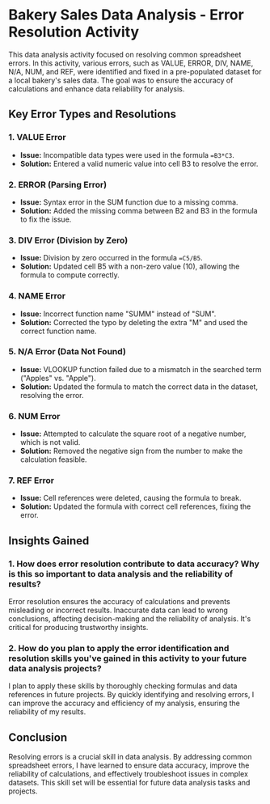 # Bakery Sales Data Analysis - Error Resolution Activity

This data analysis activity focused on resolving common spreadsheet errors. In this activity, various errors, such as VALUE, ERROR, DIV, NAME, N/A, NUM, and REF, were identified and fixed in a pre-populated dataset for a local bakery's sales data. The goal was to ensure the accuracy of calculations and enhance data reliability for analysis.

## Key Error Types and Resolutions

### 1. **VALUE Error**
   - **Issue:** Incompatible data types were used in the formula `=B3*C3`.
   - **Solution:** Entered a valid numeric value into cell B3 to resolve the error.

### 2. **ERROR (Parsing Error)**
   - **Issue:** Syntax error in the SUM function due to a missing comma.
   - **Solution:** Added the missing comma between B2 and B3 in the formula to fix the issue.

### 3. **DIV Error (Division by Zero)**
   - **Issue:** Division by zero occurred in the formula `=C5/B5`.
   - **Solution:** Updated cell B5 with a non-zero value (10), allowing the formula to compute correctly.

### 4. **NAME Error**
   - **Issue:** Incorrect function name "SUMM" instead of "SUM".
   - **Solution:** Corrected the typo by deleting the extra "M" and used the correct function name.

### 5. **N/A Error (Data Not Found)**
   - **Issue:** VLOOKUP function failed due to a mismatch in the searched term ("Apples" vs. "Apple").
   - **Solution:** Updated the formula to match the correct data in the dataset, resolving the error.

### 6. **NUM Error**
   - **Issue:** Attempted to calculate the square root of a negative number, which is not valid.
   - **Solution:** Removed the negative sign from the number to make the calculation feasible.

### 7. **REF Error**
   - **Issue:** Cell references were deleted, causing the formula to break.
   - **Solution:** Updated the formula with correct cell references, fixing the error.

## Insights Gained

### 1. **How does error resolution contribute to data accuracy? Why is this so important to data analysis and the reliability of results?**
   Error resolution ensures the accuracy of calculations and prevents misleading or incorrect results. Inaccurate data can lead to wrong conclusions, affecting decision-making and the reliability of analysis. It's critical for producing trustworthy insights.

### 2. **How do you plan to apply the error identification and resolution skills you've gained in this activity to your future data analysis projects?**
   I plan to apply these skills by thoroughly checking formulas and data references in future projects. By quickly identifying and resolving errors, I can improve the accuracy and efficiency of my analysis, ensuring the reliability of my results.

## Conclusion

Resolving errors is a crucial skill in data analysis. By addressing common spreadsheet errors, I have learned to ensure data accuracy, improve the reliability of calculations, and effectively troubleshoot issues in complex datasets. This skill set will be essential for future data analysis tasks and projects.
